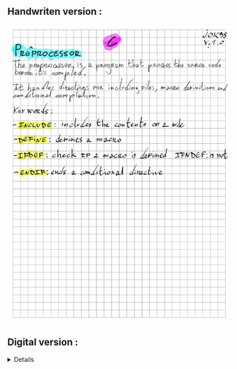 ## Handwriten version :

![preprocessor.png](../../../assets/utils/dev/c/preprocessor/preprocessor.png)

## Digital version : 
<details>

## Preprocessor

es. `# include <stdio.h>`

.h stands for header file

The preprocessor is a program that processes the source code before it is compiled.

It handles directives for including files, macro definitions, and conditional compilation.

Keywords : 
- `include` : includes the contents of a file
- `define` : defines a macro
- `ifdef` : checks if a macro is defined
- `ifndef` : checks if a macro is not defined
- `endif` : ends a conditional directive

</details>


